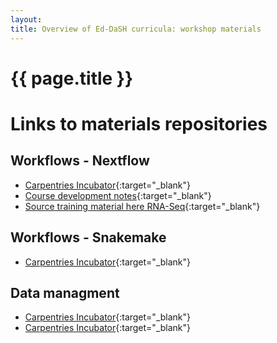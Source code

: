 ```yaml
---
layout:
title: Overview of Ed-DaSH curricula: workshop materials
---
```


# {{ page.title }}

# Links to materials repositories

## Workflows - Nextflow

* [Carpentries Incubator](https://carpentries-incubator.github.io/workflows-nextflow/){:target="_blank"} 
* [Course development notes](https://codimd.carpentries.org/ekmGULvlTb62qUfKdDB90A?view){:target="_blank"} 
* [Source training material here RNA-Seq](https://seqera.io/training/#training_material){:target="_blank"} 

## Workflows - Snakemake

* [Carpentries Incubator](https://github.com/carpentries-incubator/snakemake-novice-bioinformatics){:target="_blank"} 

## Data managment

* [Carpentries Incubator](https://github.com/carpentries-incubator/good-enough-practices){:target="_blank"} 
* [Carpentries Incubator](https://github.com/carpentries-incubator/fair-bio-practice){:target="_blank"} 


